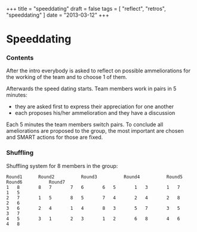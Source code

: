+++
title = "speeddating"
draft = false
tags = [
    "reflect",
    "retros",
    "speeddating"
]
date = "2013-03-12"
+++
# Speeddating 

### Contents 

After the intro everybody is asked to reflect on possible ammeliorations for the working of the team and to choose 1 of them.

Afterwards the speed dating starts. Team members work in pairs in 5 minutes:

  * they are asked first to express their appreciation for one another
  * each proposes his/her ammelioration and they have a discussion

Each 5 minutes the team members switch pairs.
To conclude all ameliorations are proposed to the group, the most important are chosen and SMART actions for those are fixed.

### Shuffling 

Shuffling system for 8 members in the group:

```
Round1	 	Round2	 	 	Round3	 	 	Round4	 	 	Round5	 	 	Round6	 	 	Round7	 
1	8	 	8	7	 	7	6	 	6	5	 	1	3	 	1	7	 	1	5
2	7	 	1	5	 	8	5	 	7	4	 	2	4	 	2	8	 	2	6
3	6	 	2	4	 	1	4	 	8	3	 	5	7	 	3	5	 	3	7
4	5	 	3	1	 	2	3	 	1	2	 	6	8	 	4	6	 	4	8
```